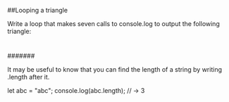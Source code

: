 ##Looping a triangle
 
 Write a loop that makes seven calls to console.log to output the following triangle: 
# 
## 
### 
#### 
#####
###### 
####### 

It may be useful to know that you can find the length of a string by writing .length after it.

let abc = "abc"; 
console.log(abc.length); // → 3